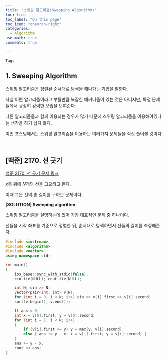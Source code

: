 ```yaml
---
title: "스위핑 알고리즘(Sweeping Algorithm)"
toc: true
toc_label: "On this page"
toc_icon: "chevron-right"
categories:
  - Algorithm
use_math: true
comments: true

---
```


`Tags` 

## 1. Sweeping Algorithm

스위핑 알고리즘은 정렬된 순서대로 탐색을 해나가는 기법을 말한다.

사실 어떤 알고리즘이라고 부를만큼 복잡한 매커니즘이 있는 것은 아니지만, 특정 문제들에서 굉장히 강력한 모습을 보여준다.

다른 알고리즘들과 함께 이용되는 경우가 많기 때문에 스위핑 알고리즘을 이용해야겠다는 생각을 하기 쉽지 않다.

이번 포스팅에서는 스위핑 알고리즘을 이용하는 여러가지 문제들을 직접 풀어볼 것이다.

<br/>

## [백준] 2170. 선 긋기

[백준 2170. 선 긋기 문제 링크](https://www.acmicpc.net/problem/2170)

$x$축 위에 $N$개의 선을 그으려고 한다.

이때 그은 선의 총 길이를 구하는 문제이다.

**[SOLUTION] Sweeping algorithm**

스위핑 알고리즘을 설명하는데 있어 가장 대표적인 문제 중 하나이다.

선들을 시작 좌표를 기준으로 정렬한 뒤, 순서대로 탐색하면서 선들의 길이를 측정해준다.



```cpp
#include <iostream>
#include <algorithm>
#include <vector>
using namespace std;

int main()
{
    ios_base::sync_with_stdio(false);
    cin.tie(NULL); cout.tie(NULL);

    int N; cin >> N;
    vector<pair<int, int> v(N);
    for (int i = 0; i < N; i++) cin >> v[i].first >> v[i].second;
    sort(v.begin(), v.end());

    ll ans = 0;
    int x = v[0].first, y = v[0].second;
    for (int i = 1; i < N; i++)
    {
        if (v[i].first <= y) y = max(y, v[i].second);
        else { ans += y - x; x = v[i].first; y = v[i].second; }
    }
    ans += y - x;
    cout << ans;
}
```

<br/>
